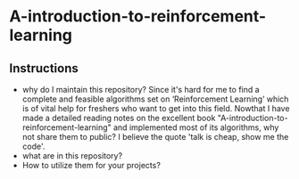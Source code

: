 # A-introduction-to-reinforcement-learning

## Instructions 

- why do I maintain this repository?
Since it's hard for me to find a complete and feasible algorithms set on ‘Reinforcement Learning’ which is of vital help for freshers who want to get into this field. 
Nowthat I have made a detailed reading notes on the excellent book "A-introduction-to-reinforcement-learning" and implemented most of its algorithms, why not share them to public? 
I believe the quote 'talk is cheap, show me the code'.
- what are in this repository?
- How to utilize them for your projects?
